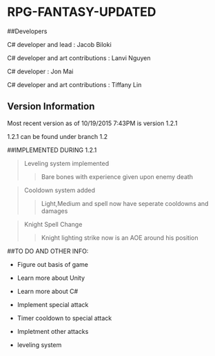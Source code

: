 # RPG-FANTASY-UPDATED

##Developers

C# developer and lead : Jacob Biloki

C# developer and art contributions : Lanvi Nguyen

C# developer : Jon Mai

C# developer and art contributions : Tiffany Lin

## Version Information

Most recent version as of 10/19/2015 7:43PM is version 1.2.1

1.2.1 can be found under branch 1.2

##IMPLEMENTED DURING 1.2.1

>Leveling system implemented
>>Bare bones with experience given upon enemy death

>Cooldown system added
>>Light,Medium and spell now have seperate cooldowns and damages

>Knight Spell Change
>>Knight lighting strike now is an AOE around his position


##TO DO AND OTHER INFO:

* Figure out basis of game

* Learn more about Unity

* Learn more about C#

* Implement special attack

* Timer cooldown to special attack

* Impletment other attacks

* leveling system
